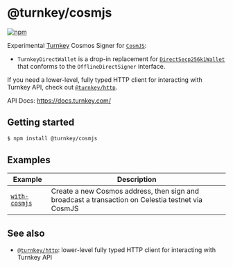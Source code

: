 # @turnkey/cosmjs

[![npm](https://img.shields.io/npm/v/@turnkey/cosmjs?color=%234C48FF)](https://www.npmjs.com/package/@turnkey/cosmjs)

Experimental [Turnkey](https://turnkey.com) Cosmos Signer for [`CosmJS`](https://github.com/cosmos/cosmjs):

- `TurnkeyDirectWallet` is a drop-in replacement for [`DirectSecp256k1Wallet`](https://github.com/cosmos/cosmjs/blob/e8e65aa0c145616ccb58625c32bffe08b46ff574/packages/proto-signing/src/directsecp256k1wallet.ts#LL14C14-L14C35) that conforms to the `OfflineDirectSigner` interface.

If you need a lower-level, fully typed HTTP client for interacting with Turnkey API, check out [`@turnkey/http`](/packages/http/).

API Docs: https://docs.turnkey.com/

## Getting started

```bash
$ npm install @turnkey/cosmjs
```

## Examples

| Example                                 | Description                                                                                       |
| --------------------------------------- | ------------------------------------------------------------------------------------------------- |
| [`with-cosmjs`](/examples/with-cosmjs/) | Create a new Cosmos address, then sign and broadcast a transaction on Celestia testnet via CosmJS |

## See also

- [`@turnkey/http`](/packages/http/): lower-level fully typed HTTP client for interacting with Turnkey API
